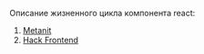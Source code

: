 Описание жизненного цикла компонента react:
1. [Metanit](https://metanit.com/web/react/2.6.php)
2. [Hack Frontend](https://www.hackfrontend.com/docs/react/component-lifecycle-methods-in-react)